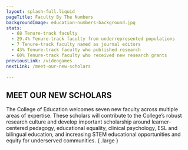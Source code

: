 ```yaml
---
layout: splash-full.liquid
pageTitle: Faculty By The Numbers
backgroundImage: education-numbers-background.jpg
stats: 
  - 68 Tenure-track faculty
  - 29.4% Tenure-track faculty from underrepresented populations
  - 7 Tenure-track faculty named as journal editors
  - 43% Tenure-track faculty who published research
  - 60% Tenure-track faculty who received new research grants
previousLink: /videogames
nextLink: /meet-our-new-scholars

---
```

## MEET OUR NEW SCHOLARS
The College of Education welcomes seven new faculty across multiple areas of expertise. These scholars will contribute to the College’s robust research culture and develop important scholarship around learner-centered pedagogy, educational equality, clinical psychology, ESL and bilingual education, and increasing STEM educational opportunities and equity for underserved communities. { .large }